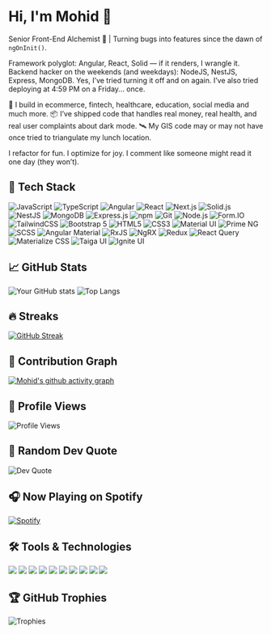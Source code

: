 # Hi, I'm Mohid 👋
 
Senior Front-End Alchemist 🧪 | Turning bugs into features since the dawn of `ngOnInit()`.

Framework polyglot: Angular, React, Solid — if it renders, I wrangle it.
Backend hacker on the weekends (and weekdays): NodeJS, NestJS, Express, MongoDB.
Yes, I’ve tried turning it off and on again. I’ve also tried deploying at 4:59 PM on a Friday... once.

🧩 I build in ecommerce, fintech, healthcare, education, social media and much more.
📦 I’ve shipped code that handles real money, real health, and real user complaints about dark mode.
🛰️ My GIS code may or may not have once tried to triangulate my lunch location.

I refactor for fun. I optimize for joy. I comment like someone might read it one day (they won’t).

## 🚀 Tech Stack
![JavaScript](https://img.shields.io/badge/-JavaScript-F7DF1E?logo=javascript&logoColor=black)
![TypeScript](https://img.shields.io/badge/-TypeScript-3178C6?logo=typescript&logoColor=white)
![Angular](https://img.shields.io/badge/-Angular-DD0031?logo=angular&logoColor=white)
![React](https://img.shields.io/badge/-React-61DAFB?logo=react&logoColor=black)
![Next.js](https://img.shields.io/badge/-Next.js-000000?logo=next.js&logoColor=white)
![Solid.js](https://img.shields.io/badge/-Solid.js-2D3C69?logo=solid&logoColor=white)
![NestJS](https://img.shields.io/badge/-NestJS-E0234E?logo=nestjs&logoColor=white)
![MongoDB](https://img.shields.io/badge/-MongoDB-47A248?logo=mongodb&logoColor=white)
![Express.js](https://img.shields.io/badge/-Express.js-000000?logo=express&logoColor=white)
![npm](https://img.shields.io/badge/-npm-CB3837?logo=npm&logoColor=white)
![Git](https://img.shields.io/badge/-Git-F05032?logo=git&logoColor=white)
![Node.js](https://img.shields.io/badge/-Node.js-339933?logo=node.js&logoColor=white)
![Form.IO](https://img.shields.io/badge/-Form.IO-00C853?logo=formstack&logoColor=white)
![TailwindCSS](https://img.shields.io/badge/-TailwindCSS-38B2AC?logo=tailwind-css&logoColor=white)
![Bootstrap 5](https://img.shields.io/badge/-Bootstrap-7952B3?logo=bootstrap&logoColor=white)
![HTML5](https://img.shields.io/badge/-HTML5-E34F26?logo=html5&logoColor=white)
![CSS3](https://img.shields.io/badge/-CSS3-1572B6?logo=css3&logoColor=white)
![Material UI](https://img.shields.io/badge/-Material--UI-007FFF?logo=mui&logoColor=white)
![Prime NG](https://img.shields.io/badge/-PrimeNG-00C853?logo=prime&logoColor=white)
![SCSS](https://img.shields.io/badge/-SCSS-CC6699?logo=sass&logoColor=white)
![Angular Material](https://img.shields.io/badge/-Angular--Material-757575?logo=angular&logoColor=white)
![RxJS](https://img.shields.io/badge/-RxJS-B7178C?logo=reactivex&logoColor=white)
![NgRX](https://img.shields.io/badge/-NgRX-B7282D?logo=redux&logoColor=white)
![Redux](https://img.shields.io/badge/-Redux-764ABC?logo=redux&logoColor=white)
![React Query](https://img.shields.io/badge/-React--Query-FF4154?logo=react-query&logoColor=white)
![Materialize CSS](https://img.shields.io/badge/-Materialize--CSS-EB706F?logo=material-design&logoColor=white)
![Taiga UI](https://img.shields.io/badge/Taiga--UI-1793D1?logoColor=white)
![Ignite UI](https://img.shields.io/badge/Ignite--UI-DD1100?logoColor=white)

## 📈 GitHub Stats
![Your GitHub stats](https://github-readme-stats.vercel.app/api?username=Mohid123&show_icons=true&theme=radical&include_all_commits=true&count_private=true)
![Top Langs](https://github-readme-stats.vercel.app/api/top-langs/?username=Mohid123&layout=compact&theme=radical&include_all_commits=true&count_private=true)

## 🔥 Streaks
[![GitHub Streak](https://streak-stats.demolab.com/?user=Mohid123&theme=radical)](https://git.io/streak-stats)

## 🌱 Contribution Graph
[![Mohid's github activity graph](https://github-readme-activity-graph.vercel.app//graph?username=Mohid123&theme=react-dark)](https://github.com/ashutosh00710/github-readme-activity-graph)

## 👀 Profile Views
![Profile Views](https://komarev.com/ghpvc/?username=Mohid123&color=brightgreen)

## 💬 Random Dev Quote
![Dev Quote](https://quotes-github-readme.vercel.app/api?type=horizontal&theme=radical)

## 🎧 Now Playing on Spotify
[![Spotify](https://novatorem.vercel.app/api/spotify)](https://open.spotify.com/user/k6ayjo86ctifa85jzk704iup8)

## 🛠 Tools & Technologies
<p align="left">
  <img src="https://img.shields.io/badge/VS%20Code-007ACC?style=for-the-badge&logo=visual-studio-code&logoColor=white" />
  <img src="https://img.shields.io/badge/Postman-FF6C37?style=for-the-badge&logo=postman&logoColor=white" />
  <img src="https://img.shields.io/badge/Ubuntu-E95420?style=for-the-badge&logo=ubuntu&logoColor=white" />
  <img src="https://img.shields.io/badge/Docker-2496ED?style=for-the-badge&logo=docker&logoColor=white" />
  <img src="https://img.shields.io/badge/GitHub-181717?style=for-the-badge&logo=github&logoColor=white" />
  <img src="https://img.shields.io/badge/Bitbucket-0052CC?style=for-the-badge&logo=bitbucket&logoColor=white" />
  <img src="https://img.shields.io/badge/Swagger-85EA2D?style=for-the-badge&logo=swagger&logoColor=black" />
  <img src="https://img.shields.io/badge/Twilio-F22F46?style=for-the-badge&logo=twilio&logoColor=white" />
  <img src="https://img.shields.io/badge/Figma-F24E1E?style=for-the-badge&logo=figma&logoColor=white" />
  <img src="https://img.shields.io/badge/Slack-4A154B?style=for-the-badge&logo=slack&logoColor=white" />
</p>

## 🏆 GitHub Trophies
![Trophies](https://github-profile-trophy.vercel.app/?username=Mohid123&theme=radical&column=7)
